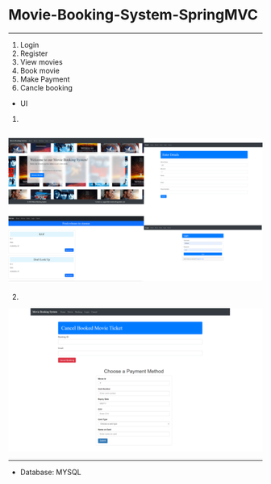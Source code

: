# Movie-Booking-System-SpringMVC

------


1. Login 
2. Register
3. View movies
4. Book movie
5. Make Payment
6. Cancle booking

* UI 
1. 
![alt text](Images\UI1.png)
----
2. 
![alt text](Images\UI2.png)

-----
* Database: MYSQL
